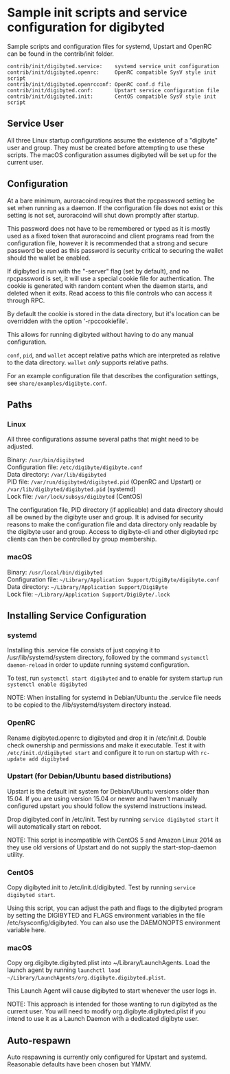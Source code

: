 Sample init scripts and service configuration for digibyted
==========================================================

Sample scripts and configuration files for systemd, Upstart and OpenRC
can be found in the contrib/init folder.

    contrib/init/digibyted.service:    systemd service unit configuration
    contrib/init/digibyted.openrc:     OpenRC compatible SysV style init script
    contrib/init/digibyted.openrcconf: OpenRC conf.d file
    contrib/init/digibyted.conf:       Upstart service configuration file
    contrib/init/digibyted.init:       CentOS compatible SysV style init script

Service User
---------------------------------

All three Linux startup configurations assume the existence of a "digibyte" user
and group.  They must be created before attempting to use these scripts.
The macOS configuration assumes digibyted will be set up for the current user.

Configuration
---------------------------------

At a bare minimum, auroracoind requires that the rpcpassword setting be set
when running as a daemon.  If the configuration file does not exist or this
setting is not set, auroracoind will shut down promptly after startup.

This password does not have to be remembered or typed as it is mostly used
as a fixed token that auroracoind and client programs read from the configuration
file, however it is recommended that a strong and secure password be used
as this password is security critical to securing the wallet should the
wallet be enabled.

If digibyted is run with the "-server" flag (set by default), and no rpcpassword is set,
it will use a special cookie file for authentication. The cookie is generated with random
content when the daemon starts, and deleted when it exits. Read access to this file
controls who can access it through RPC.

By default the cookie is stored in the data directory, but it's location can be overridden
with the option '-rpccookiefile'.

This allows for running digibyted without having to do any manual configuration.

`conf`, `pid`, and `wallet` accept relative paths which are interpreted as
relative to the data directory. `wallet` *only* supports relative paths.

For an example configuration file that describes the configuration settings,
see `share/examples/digibyte.conf`.

Paths
---------------------------------

### Linux

All three configurations assume several paths that might need to be adjusted.

Binary:              `/usr/bin/digibyted`  
Configuration file:  `/etc/digibyte/digibyte.conf`  
Data directory:      `/var/lib/digibyted`  
PID file:            `/var/run/digibyted/digibyted.pid` (OpenRC and Upstart) or `/var/lib/digibyted/digibyted.pid` (systemd)  
Lock file:           `/var/lock/subsys/digibyted` (CentOS)  

The configuration file, PID directory (if applicable) and data directory
should all be owned by the digibyte user and group.  It is advised for security
reasons to make the configuration file and data directory only readable by the
digibyte user and group.  Access to digibyte-cli and other digibyted rpc clients
can then be controlled by group membership.

### macOS

Binary:              `/usr/local/bin/digibyted`  
Configuration file:  `~/Library/Application Support/DigiByte/digibyte.conf`  
Data directory:      `~/Library/Application Support/DigiByte`  
Lock file:           `~/Library/Application Support/DigiByte/.lock`  

Installing Service Configuration
-----------------------------------

### systemd

Installing this .service file consists of just copying it to
/usr/lib/systemd/system directory, followed by the command
`systemctl daemon-reload` in order to update running systemd configuration.

To test, run `systemctl start digibyted` and to enable for system startup run
`systemctl enable digibyted`

NOTE: When installing for systemd in Debian/Ubuntu the .service file needs to be copied to the /lib/systemd/system directory instead.

### OpenRC

Rename digibyted.openrc to digibyted and drop it in /etc/init.d.  Double
check ownership and permissions and make it executable.  Test it with
`/etc/init.d/digibyted start` and configure it to run on startup with
`rc-update add digibyted`

### Upstart (for Debian/Ubuntu based distributions)

Upstart is the default init system for Debian/Ubuntu versions older than 15.04. If you are using version 15.04 or newer and haven't manually configured upstart you should follow the systemd instructions instead.

Drop digibyted.conf in /etc/init.  Test by running `service digibyted start`
it will automatically start on reboot.

NOTE: This script is incompatible with CentOS 5 and Amazon Linux 2014 as they
use old versions of Upstart and do not supply the start-stop-daemon utility.

### CentOS

Copy digibyted.init to /etc/init.d/digibyted. Test by running `service digibyted start`.

Using this script, you can adjust the path and flags to the digibyted program by
setting the DIGIBYTED and FLAGS environment variables in the file
/etc/sysconfig/digibyted. You can also use the DAEMONOPTS environment variable here.

### macOS

Copy org.digibyte.digibyted.plist into ~/Library/LaunchAgents. Load the launch agent by
running `launchctl load ~/Library/LaunchAgents/org.digibyte.digibyted.plist`.

This Launch Agent will cause digibyted to start whenever the user logs in.

NOTE: This approach is intended for those wanting to run digibyted as the current user.
You will need to modify org.digibyte.digibyted.plist if you intend to use it as a
Launch Daemon with a dedicated digibyte user.

Auto-respawn
-----------------------------------

Auto respawning is currently only configured for Upstart and systemd.
Reasonable defaults have been chosen but YMMV.
